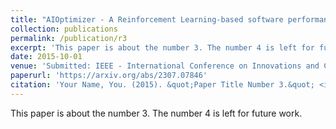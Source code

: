 ```yaml
---
title: "AIOptimizer - A Reinforcement Learning-based software performance optimisation prototype for cost minimisation"
collection: publications
permalink: /publication/r3
excerpt: 'This paper is about the number 3. The number 4 is left for future work.'
date: 2015-10-01
venue: 'Submitted: IEEE - International Conference on Innovations and Challenges in Emerging Technologies 2024 [under review] '
paperurl: 'https://arxiv.org/abs/2307.07846'
citation: 'Your Name, You. (2015). &quot;Paper Title Number 3.&quot; <i>Journal 1</i>. 1(3).'
---
```

This paper is about the number 3. The number 4 is left for future work.

